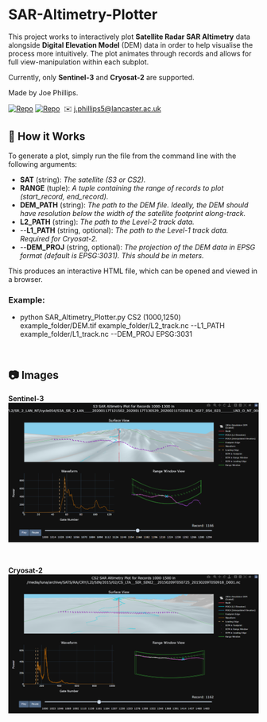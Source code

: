 # SAR-Altimetry-Plotter

This project works to interactively plot **Satellite Radar SAR Altimetry** data alongside **Digital Elevation Model** (DEM) data in order to help visualise the process more intuitively. The plot animates through records and allows for full view-manipulation within each subplot.

Currently, only **Sentinel-3** and **Cryosat-2** are supported.

Made by Joe Phillips.

[![Repo](https://badgen.net/badge/icon/GitHub/green?icon=github&label)](https://github.com/Joe-Phillips) 
[![Repo](https://badgen.net/badge/icon/linkedin/blue?icon=linkedin&label)](https://www.linkedin.com/in/joe-b-phillips/)
&nbsp;✉️ j.phillips5@lancaster.ac.uk

## :toolbox: How it Works

To generate a plot, simply run the file from the command line with the following arguments:

- **SAT** (string): *The satellite (S3 or CS2).*
- **RANGE** (tuple): *A tuple containing the range of records to plot (start_record, end_record).*
- **DEM_PATH** (string): *The path to the DEM file. Ideally, the DEM should have resolution below the width of the satellite footprint along-track.*
- **L2_PATH** (string): *The path to the Level-2 track data.*
- --**L1_PATH** (string, optional): *The path to the Level-1 track data. Required for Cryosat-2.*
- --**DEM_PROJ** (string, optional): *The projection of the DEM data in EPSG format (default is EPSG:3031). This should be in meters.*

This produces an interactive HTML file, which can be opened and viewed in a browser.

### Example:

- python SAR_Altimetry_Plotter.py CS2 (1000,1250) example_folder/DEM.tif example_folder/L2_track.nc --L1_PATH example_folder/L1_track.nc --DEM_PROJ EPSG:3031

<br>

## :camera: Images 
**Sentinel-3**
![alt text](https://github.com/Joe-Phillips/SAR-Altimetry-Plotter/blob/main/S3_Example_Figure.png?raw=true)

<br>

**Cryosat-2**
![alt text](https://github.com/Joe-Phillips/SAR-Altimetry-Plotter/blob/main/CS2_Example_Figure.png?raw=true)
